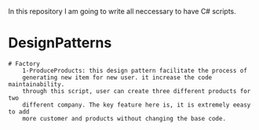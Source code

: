 
In this repository I am going to write all neccessary to have C# scripts.

# DesignPatterns
	# Factory
		1-ProduceProducts: this design pattern facilitate the process of
		generating new item for new user. it increase the code maintainability.
		through this script, user can create three different products for two 
		different company. The key feature here is, it is extremely eeasy to add
		more customer and products without changing the base code.
